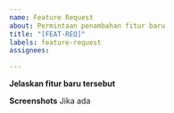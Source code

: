```yaml
---
name: Feature Request
about: Permintaan penambahan fitur baru
title: "[FEAT-REQ]"
labels: feature-request
assignees: 

---
```


**Jelaskan fitur baru tersebut**


**Screenshots**
Jika ada

